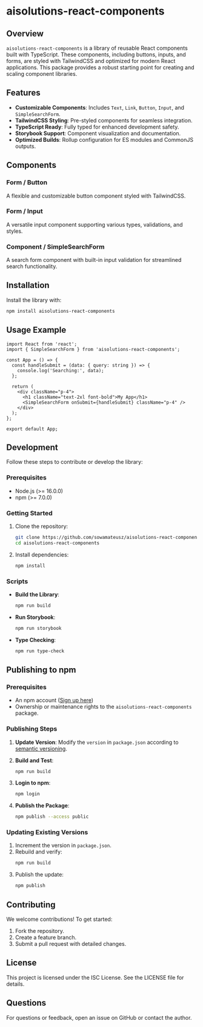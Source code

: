 # aisolutions-react-components

## Overview

`aisolutions-react-components` is a library of reusable React components built with TypeScript. These components, including buttons, inputs, and forms, are styled with TailwindCSS and optimized for modern React applications. This package provides a robust starting point for creating and scaling component libraries.

## Features

- **Customizable Components**: Includes `Text`, `Link`, `Button`, `Input`, and `SimpleSearchForm`.
- **TailwindCSS Styling**: Pre-styled components for seamless integration.
- **TypeScript Ready**: Fully typed for enhanced development safety.
- **Storybook Support**: Component visualization and documentation.
- **Optimized Builds**: Rollup configuration for ES modules and CommonJS outputs.

## Components

### Form / Button

A flexible and customizable button component styled with TailwindCSS.

### Form / Input

A versatile input component supporting various types, validations, and styles.

### Component / SimpleSearchForm

A search form component with built-in input validation for streamlined search functionality.

## Installation

Install the library with:

```bash
npm install aisolutions-react-components
```

## Usage Example

```tsx
import React from 'react';
import { SimpleSearchForm } from 'aisolutions-react-components';

const App = () => {
  const handleSubmit = (data: { query: string }) => {
    console.log('Searching:', data);
  };

  return (
    <div className="p-4">
      <h1 className="text-2xl font-bold">My App</h1>
      <SimpleSearchForm onSubmit={handleSubmit} className="p-4" />
    </div>
  );
};

export default App;
```

## Development

Follow these steps to contribute or develop the library:

### Prerequisites

- Node.js (>= 16.0.0)
- npm (>= 7.0.0)

### Getting Started

1. Clone the repository:

   ```bash
   git clone https://github.com/sowamateusz/aisolutions-react-components.git
   cd aisolutions-react-components
   ```

2. Install dependencies:

   ```bash
   npm install
   ```

### Scripts

- **Build the Library**:

  ```bash
  npm run build
  ```

- **Run Storybook**:

  ```bash
  npm run storybook
  ```

- **Type Checking**:
  ```bash
  npm run type-check
  ```

## Publishing to npm

### Prerequisites

- An npm account ([Sign up here](https://www.npmjs.com/signup))
- Ownership or maintenance rights to the `aisolutions-react-components` package.

### Publishing Steps

1. **Update Version**:
   Modify the `version` in `package.json` according to [semantic versioning](https://semver.org/).

2. **Build and Test**:

   ```bash
   npm run build
   ```

3. **Login to npm**:

   ```bash
   npm login
   ```

4. **Publish the Package**:
   ```bash
   npm publish --access public
   ```

### Updating Existing Versions

1. Increment the version in `package.json`.
2. Rebuild and verify:
   ```bash
   npm run build
   ```
3. Publish the update:
   ```bash
   npm publish
   ```

## Contributing

We welcome contributions! To get started:

1. Fork the repository.
2. Create a feature branch.
3. Submit a pull request with detailed changes.

## License

This project is licensed under the ISC License. See the LICENSE file for details.

## Questions

For questions or feedback, open an issue on GitHub or contact the author.
